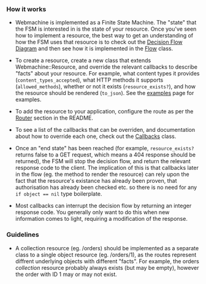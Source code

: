 ### How it works

* Webmachine is implemented as a Finite State Machine. The "state" that the FSM is interested in is the state of your resource. Once you've seen how to implement a resource, the best way to get an understanding of how the FSM uses that resource is to check out the [Decision Flow Diagram][diagram] and then see how it is implemented in the [Flow][flow] class.

* To create a resource, create a new class that extends Webmachine::Resource, and override the relevant callbacks to describe "facts" about your resource. For example, what content types it provides (`content_types_accepted`), what HTTP methods it supports (`allowed_methods`), whether or not it exists (`resource_exists?`), and how the resource should be rendered (`to_json`). See the [examples][examples] page for examples.

* To add the resource to your application, configure the route as per the [Router](/README.md#router) section in the README.

* To see a list of the callbacks that can be overriden, and documentation about how to override each one, check out the [Callbacks][callbacks] class.

* Once an "end state" has been reached (for example, `resource_exists?` returns false to a GET request, which means a 404 response should be returned), the FSM will stop the decision flow, and return the relevant response code to the client. The implication of this is that callbacks later in the flow (eg. the method to render the resource) can rely upon the fact that the resource's existance has already been proven, that authorisation has already been checked etc. so there is no need for any `if object == nil` type boilerplate.

* Most callbacks can interrupt the decision flow by returning an integer response code. You generally only want to do this when new information comes to light, requiring a modification of the response.

### Guidelines

* A collection resource (eg. /orders) should be implemented as a separate class to a single object resource (eg. /orders/1), as the routes represent diffrent underlying objects with different "facts". For example, the orders _collection_ resource probably always exists (but may be empty), however the order with ID 1 may or may not exist.

[callbacks]: https://github.com/seancribbs/webmachine-ruby/blob/master/lib/webmachine/resource/callbacks.rb
[diagram]: http://benoitc.github.io/dj-webmachine/images/http-headers-status-v3.png
[flow]: https://github.com/seancribbs/webmachine-ruby/blob/master/lib/webmachine/decision/flow.rb
[examples]: /documentation/examples.md
